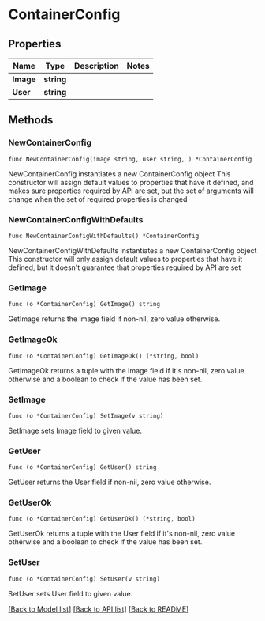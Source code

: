 # ContainerConfig

## Properties

Name | Type | Description | Notes
------------ | ------------- | ------------- | -------------
**Image** | **string** |  | 
**User** | **string** |  | 

## Methods

### NewContainerConfig

`func NewContainerConfig(image string, user string, ) *ContainerConfig`

NewContainerConfig instantiates a new ContainerConfig object
This constructor will assign default values to properties that have it defined,
and makes sure properties required by API are set, but the set of arguments
will change when the set of required properties is changed

### NewContainerConfigWithDefaults

`func NewContainerConfigWithDefaults() *ContainerConfig`

NewContainerConfigWithDefaults instantiates a new ContainerConfig object
This constructor will only assign default values to properties that have it defined,
but it doesn't guarantee that properties required by API are set

### GetImage

`func (o *ContainerConfig) GetImage() string`

GetImage returns the Image field if non-nil, zero value otherwise.

### GetImageOk

`func (o *ContainerConfig) GetImageOk() (*string, bool)`

GetImageOk returns a tuple with the Image field if it's non-nil, zero value otherwise
and a boolean to check if the value has been set.

### SetImage

`func (o *ContainerConfig) SetImage(v string)`

SetImage sets Image field to given value.


### GetUser

`func (o *ContainerConfig) GetUser() string`

GetUser returns the User field if non-nil, zero value otherwise.

### GetUserOk

`func (o *ContainerConfig) GetUserOk() (*string, bool)`

GetUserOk returns a tuple with the User field if it's non-nil, zero value otherwise
and a boolean to check if the value has been set.

### SetUser

`func (o *ContainerConfig) SetUser(v string)`

SetUser sets User field to given value.



[[Back to Model list]](../README.md#documentation-for-models) [[Back to API list]](../README.md#documentation-for-api-endpoints) [[Back to README]](../README.md)


